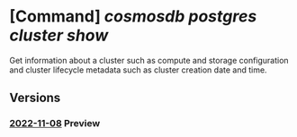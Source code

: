 # [Command] _cosmosdb postgres cluster show_

Get information about a cluster such as compute and storage configuration and cluster lifecycle metadata such as cluster creation date and time.

## Versions

### [2022-11-08](/Resources/mgmt-plane/L3N1YnNjcmlwdGlvbnMve30vcmVzb3VyY2Vncm91cHMve30vcHJvdmlkZXJzL21pY3Jvc29mdC5kYmZvcnBvc3RncmVzcWwvc2VydmVyZ3JvdXBzdjIve30=/2022-11-08.xml) **Preview**

<!-- mgmt-plane /subscriptions/{}/resourcegroups/{}/providers/microsoft.dbforpostgresql/servergroupsv2/{} 2022-11-08 -->
